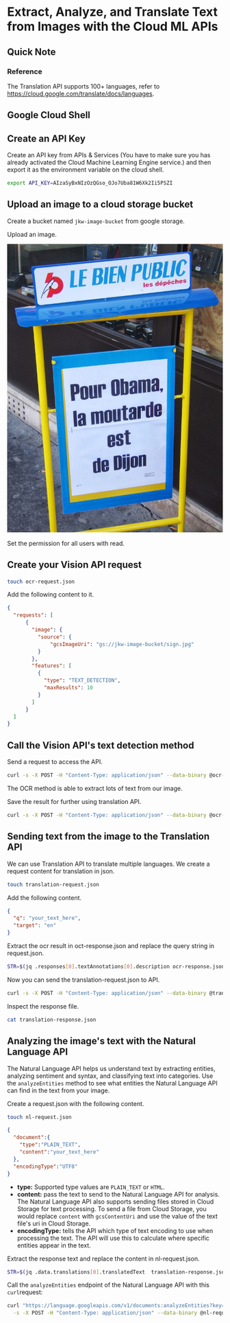 # Extract, Analyze, and Translate Text from Images with the Cloud ML APIs



## Quick Note

### Reference

The Translation API supports 100+ languages, refer to https://cloud.google.com/translate/docs/languages.



## Google Cloud Shell



## Create an API Key

Create an API key from APIs & Services (You have to make sure you has already activated the Cloud Machine Learning Engine service.) and then export it as the environment variable on the cloud shell.

```sh
export API_KEY=AIzaSyBxNIzOzQGso_OJo7Uba81W6Xk2Ii5PSZI
```





## Upload an image to a cloud storage bucket

Create a bucket named `jkw-image-bucket` from google storage.

Upload an image.

![](./static/sign.jpg)

Set the permission for all users with read.



## Create your Vision API request

```sh
touch ocr-request.json
```

Add the following content to it.

```json
{
  "requests": [
      {
        "image": {
          "source": {
              "gcsImageUri": "gs://jkw-image-bucket/sign.jpg"
          }
        },
        "features": [
          {
            "type": "TEXT_DETECTION",
            "maxResults": 10
          }
        ]
      }
  ]
}
```



## Call the Vision API's text detection method

Send a request to access the API.

```sh
curl -s -X POST -H "Content-Type: application/json" --data-binary @ocr-request.json  https://vision.googleapis.com/v1/images:annotate?key=${API_KEY}
```

The OCR method is able to extract lots of text from our image.

Save the result for further using translation API.

```sh
curl -s -X POST -H "Content-Type: application/json" --data-binary @ocr-request.json  https://vision.googleapis.com/v1/images:annotate?key=${API_KEY} -o ocr-response.json
```



## Sending text from the image to the Translation API

We can use Translation API to translate multiple languages. We create a request content for translation in json.

```sh
touch translation-request.json
```

Add the following content.

```json
{
  "q": "your_text_here",
  "target": "en"
}
```

Extract the ocr result in oct-response.json and replace the query string in request.json.

```sh
STR=$(jq .responses[0].textAnnotations[0].description ocr-response.json) && STR="${STR//\"}" && sed -i "s|your_text_here|$STR|g" translation-request.json
```

Now you can send the translation-request.json to API.

```sh
curl -s -X POST -H "Content-Type: application/json" --data-binary @translation-request.json https://translation.googleapis.com/language/translate/v2?key=${API_KEY} -o translation-response.json
```

Inspect the response file.

```sh
cat translation-response.json
```



## Analyzing the image's text with the Natural Language API

The Natural Language API helps us understand text by extracting entities, analyzing sentiment and syntax, and classifying text into categories. Use the `analyzeEntities` method to see what entities the Natural Language API can find in the text from your image.

Create a request.json with the following content.

```sh
touch nl-request.json
```

```json
{
  "document":{
    "type":"PLAIN_TEXT",
    "content":"your_text_here"
  },
  "encodingType":"UTF8"
}
```

* **type:** Supported type values are `PLAIN_TEXT` or `HTML`.
* **content:** pass the text to send to the Natural Language API for analysis. The Natural Language API also supports sending files stored in Cloud Storage for text processing. To send a file from Cloud Storage, you would replace `content` with `gcsContentUri` and use the value of the text file's uri in Cloud Storage.
* **encodingType:** tells the API which type of text encoding to use when processing the text. The API will use this to calculate where specific entities appear in the text.



Extract the response text and replace the content in nl-request.json.

```sh
STR=$(jq .data.translations[0].translatedText  translation-response.json) && STR="${STR//\"}" && sed -i "s|your_text_here|$STR|g" nl-request.json
```



Call the `analyzeEntities` endpoint of the Natural Language API with this `curl`request:

```sh
curl "https://language.googleapis.com/v1/documents:analyzeEntities?key=${API_KEY}" \
  -s -X POST -H "Content-Type: application/json" --data-binary @nl-request.json
```
























